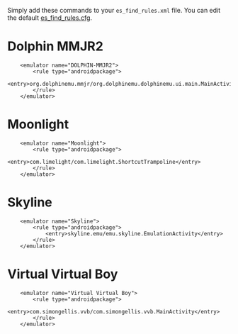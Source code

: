 Simply add these commands to your `es_find_rules.xml` file. You can edit the default [es_find_rules.cfg](https://gitlab.com/es-de/emulationstation-de/-/blob/master/resources/systems/android/es_find_rules.xml?ref_type=heads).

# Dolphin MMJR2

```
    <emulator name="DOLPHIN-MMJR2">
        <rule type="androidpackage">
            <entry>org.dolphinemu.mmjr/org.dolphinemu.dolphinemu.ui.main.MainActivity</entry>
        </rule>
    </emulator>
```

# Moonlight

```
    <emulator name="Moonlight">
        <rule type="androidpackage">
            <entry>com.limelight/com.limelight.ShortcutTrampoline</entry>
        </rule>
    </emulator>
```

# Skyline

```
    <emulator name="Skyline">
        <rule type="androidpackage">
            <entry>skyline.emu/emu.skyline.EmulationActivity</entry>
        </rule>
    </emulator>
```

# Virtual Virtual Boy

```
	<emulator name="Virtual Virtual Boy">
		<rule type="androidpackage">
			<entry>com.simongellis.vvb/com.simongellis.vvb.MainActivity</entry>
		</rule>
    </emulator>
```
